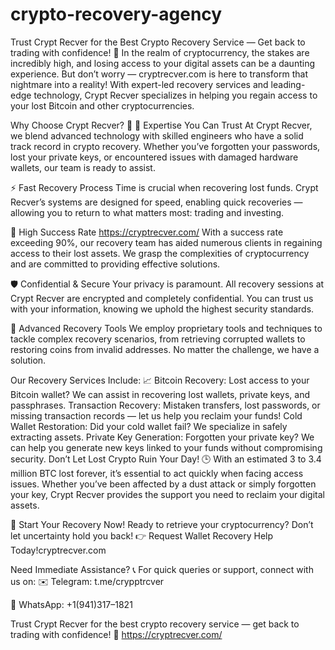 # crypto-recovery-agency
Trust Crypt Recver for the Best Crypto Recovery Service — Get back to trading with confidence! 💪
In the realm of cryptocurrency, the stakes are incredibly high, and losing access to your digital assets can be a daunting experience. But don’t worry — cryptrecver.com is here to transform that nightmare into a reality! With expert-led recovery services and leading-edge technology, Crypt Recver specializes in helping you regain access to your lost Bitcoin and other cryptocurrencies.


Why Choose Crypt Recver? 🤔
🔑 Expertise You Can Trust
At Crypt Recver, we blend advanced technology with skilled engineers who have a solid track record in crypto recovery. Whether you’ve forgotten your passwords, lost your private keys, or encountered issues with damaged hardware wallets, our team is ready to assist.

⚡ Fast Recovery Process
Time is crucial when recovering lost funds. Crypt Recver’s systems are designed for speed, enabling quick recoveries — allowing you to return to what matters most: trading and investing.

🎯 High Success Rate https://cryptrecver.com/
With a success rate exceeding 90%, our recovery team has aided numerous clients in regaining access to their lost assets. We grasp the complexities of cryptocurrency and are committed to providing effective solutions.

🛡️ Confidential & Secure
Your privacy is paramount. All recovery sessions at Crypt Recver are encrypted and completely confidential. You can trust us with your information, knowing we uphold the highest security standards.

🔧 Advanced Recovery Tools
We employ proprietary tools and techniques to tackle complex recovery scenarios, from retrieving corrupted wallets to restoring coins from invalid addresses. No matter the challenge, we have a solution.


Our Recovery Services Include: 📈
Bitcoin Recovery: Lost access to your Bitcoin wallet? We can assist in recovering lost wallets, private keys, and passphrases.
Transaction Recovery: Mistaken transfers, lost passwords, or missing transaction records — let us help you reclaim your funds!
Cold Wallet Restoration: Did your cold wallet fail? We specialize in safely extracting assets.
Private Key Generation: Forgotten your private key? We can help you generate new keys linked to your funds without compromising security.
Don’t Let Lost Crypto Ruin Your Day! 🕒
With an estimated 3 to 3.4 million BTC lost forever, it’s essential to act quickly when facing access issues. Whether you’ve been affected by a dust attack or simply forgotten your key, Crypt Recver provides the support you need to reclaim your digital assets.

🚀 Start Your Recovery Now!
Ready to retrieve your cryptocurrency? Don’t let uncertainty hold you back!
👉 Request Wallet Recovery Help Today!cryptrecver.com

Need Immediate Assistance? 📞
For quick queries or support, connect with us on:
✉️ Telegram: t.me/crypptrcver

💬 WhatsApp: +1(941)317–1821

Trust Crypt Recver for the best crypto recovery service — get back to trading with confidence! 💪 https://cryptrecver.com/
